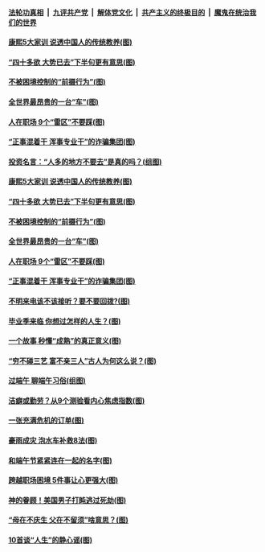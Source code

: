 

####  [法轮功真相](../../../../basic/blob/master/README.md?t=06280302) &nbsp;|&nbsp; [九评共产党](../../../../9ping.md/blob/master/README.md?t=06280302) &nbsp;|&nbsp; [解体党文化](../../../../jtdwh.md/blob/master/README.md?t=06280302)  &nbsp;|&nbsp; [共产主义的终极目的](../../../../gczydzjmd.md/blob/master/README.md?t=06280302) &nbsp;|&nbsp; [魔鬼在统治我们的世界](../../../../mgztzwmdsj.md/blob/master/README.md?t=06280302) 

#### [康熙5大家训 说透中国人的传统教养(图)](../pages/p8/937696.md?t=06280302) 

#### [“四十多欲 大势已去”下半句更有意思(图)](../pages/p8/937811.md?t=06280302) 

#### [不被困境控制的“前摄行为”(图)](../pages/p8/937145.md?t=06280302) 

#### [全世界最昂贵的一台“车”(图)](../pages/p8/937477.md?t=06280302) 

#### [人在职场 9个“雷区”不要踩(图)](../pages/p8/937766.md?t=06280302) 

#### [“正事混着干 浑事专业干”的诈骗集团(图)](../pages/p8/937732.md?t=06280302) 

#### [投资名言：“人多的地方不要去”是真的吗？(组图)](../pages/p8/937855.md?t=06280302) 

#### [康熙5大家训 说透中国人的传统教养(图)](../pages/p8/937696.md?t=06280302) 

#### [“四十多欲 大势已去”下半句更有意思(图)](../pages/p8/937811.md?t=06280302) 

#### [不被困境控制的“前摄行为”(图)](../pages/p8/937145.md?t=06280302) 

#### [全世界最昂贵的一台“车”(图)](../pages/p8/937477.md?t=06280302) 

#### [人在职场 9个“雷区”不要踩(图)](../pages/p8/937766.md?t=06280302) 

#### [“正事混着干 浑事专业干”的诈骗集团(图)](../pages/p8/937732.md?t=06280302) 

#### [不明来电该不该接听？要不要回拨?(图)](../pages/p8/936929.md?t=06280302) 

#### [毕业季来临 你想过怎样的人生？(图)](../pages/p8/937661.md?t=06280302) 

#### [一个故事 秒懂“成熟”的真正意义(图)](../pages/p8/936405.md?t=06280302) 

#### [“穷不碰三艺 富不亲三人”古人为何这么说？(图)](../pages/p8/937602.md?t=06280302) 

#### [过端午 聊端午习俗(组图)](../pages/p8/937246.md?t=06280302) 

#### [洁癖或勤劳？从9个测验看内心焦虑指数(图)](../pages/p8/937558.md?t=06280302) 

#### [一张充满危机的订单(图)](../pages/p8/936981.md?t=06280302) 

#### [豪雨成灾 泡水车补救8法(图)](../pages/p8/937526.md?t=06280302) 

#### [和端午节紧紧连在一起的名字(图)](../pages/p8/937448.md?t=06280302) 

#### [跨越职场困境 5件事让心更强大(图)](../pages/p8/937375.md?t=06280302) 

#### [神的眷顾！美国男子打盹逃过死劫(图)](../pages/p8/936985.md?t=06280302) 

#### [“母在不庆生 父在不留须”啥意思？(图)](../pages/p8/937234.md?t=06280302) 

#### [10首谈“人生”的静心谣(图)](../pages/p8/936965.md?t=06280302) 

